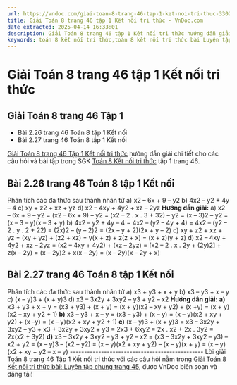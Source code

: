 ```yaml
---
url: https://vndoc.com/giai-toan-8-trang-46-tap-1-ket-noi-tri-thuc-330245
title: Giải Toán 8 trang 46 tập 1 Kết nối tri thức - VnDoc.com
date_extracted: 2025-04-14 16:33:01
description: Giải Toán 8 trang 46 tập 1 Kết nối tri thức hướng dẫn giải chi tiết các câu hỏi và bài tập trong SGK Toán 8 Kết nối tri thức tập 1.
keywords: toán 8 kết nối tri thức,toán 8 kết nối tri thức bài Luyện tập chung trang 46,toán 8 kết nối tri thức bài Luyện tập chung,toán lớp 8 kết nối tri thức,giải toán 8 kết nối tri thức,giải sgk toán 8 kết nối tri thức,toán 8 Luyện tập chung trang 46,toán lớp 8 Luyện tập chung trang 46,luyện tập chung trang 46 toán 8,luyện tập chung trang 46 toán lớp 8,toán 8 trang 46,giải toán 8 trang 46,giải toán lớp 8 trang 46,toán lớp 8 trang 46,2.26 sgk toán 8 tập 1,2.27 sgk toán 8 tập 1
---
```


# Giải Toán 8 trang 46 tập 1 Kết nối tri thức
## **Giải Toán 8 trang 46 Tập 1**
  * Bài 2.26 trang 46 Toán 8 tập 1 Kết nối
  * Bài 2.27 trang 46 Toán 8 tập 1 Kết nối

[Giải Toán 8 trang 46 Tập 1 Kết nối tri thức](<https://vndoc.com/giai-toan-8-trang-46-tap-1-ket-noi-tri-thuc-330245>) hướng dẫn giải chi tiết cho các câu hỏi và bài tập trong SGK [Toán 8 Kết nối tri thức](<https://vndoc.com/toan-8-ket-noi-tri-thuc>) tập 1 trang 46.
## Bài 2.26 trang 46 Toán 8 tập 1 Kết nối
Phân tích các đa thức sau thành nhân tử
a\) x2 – 6x + 9 – y2
b\) 4x2 – y2 \+ 4y – 4
c\) xy + z2 \+ xz + yz
d\) x2 – 4xy + 4y2 \+ xz – 2yz
**Hướng dẫn giải:**
a\) x2 – 6x + 9 – y2 = \(x2 – 6x + 9\) – y2
= \(x2 – 2 . x . 3 + 32\) – y2
= \(x – 3\)2 – y2
= \(x – 3 – y\)\(x – 3 + y\)
b\) 4x2 – y2 \+ 4y – 4 = 4x2 – \(y2 – 4y + 4\)
= 4x2 – \(y2 – 2 . y . 2 + 22\)
= \(2x\)2 – \(y – 2\)2
= \(2x – y + 2\)\(2x + y – 2\)
c\) xy + z2 \+ xz + yz = \(xy + yz\) + \(z2 \+ xz\)
= y\(x + z\) + z\(z + x\)
= \(x + z\)\(y + z\)
d\) x2 – 4xy + 4y2 \+ xz – 2yz
= \(x2 – 4xy + 4y2\) + \(xz – 2yz\)
= \[x2 – 2 . x . 2y + \(2y\)2\] + z\(x – 2y\)
= \(x – 2y\)2 \+ x\(x – 2y\)
= \(x – 2y\)\(x – 2y + x\)
## Bài 2.27 trang 46 Toán 8 tập 1 Kết nối
Phân tích các đa thức sau thành nhân tử
a\) x3 \+ y3 \+ x + y
b\) x3 – y3 \+ x – y
c\) \(x – y\)3 \+ \(x + y\)3
d\) x3 – 3x2y + 3xy2 – y3 \+ y2 – x2
**Hướng dẫn giải:**
**a\)** x3 \+ y3 \+ x + y = \(x3 \+ y3\) + \(x + y\)
= \(x + y\)\(x2 – xy + y2\) + \(x +y\)
= \(x + y\)\(x2 – xy + y2 \+ 1\)
**b\)** x3 – y3 \+ x – y = \(x3 – y3\) + \(x – y\)
= \(x – y\)\(x2 \+ xy + y2\) + \(x –y\)
= \(x – y\)\(x2 \+ xy + y2 \+ 1\)
**c\)** \(x – y\)3 \+ \(x + y\)3
= x3 – 3x2y + 3xy2 – y3 \+ x3 \+ 3x2y + 3xy2 \+ y3
= 2x3 \+ 6xy2
= 2x . x2 \+ 2x . 3y2
= 2x\(x2 \+ 3y2\)
**d\)** x3 – 3x2y + 3xy2 – y3 \+ y2 – x2
= \(x3 – 3x2y + 3xy2 – y3\) – x2 \+ y2
= \(x – y\)3 – \(x2 – y2\)
= \(x – y\)\(x2 \+ xy + y2\) – \(x – y\)\(x + y\)
= \(x – y\)\(x2 \+ xy + y2 – x – y\)
\-----------------------------------------------
Lời giải Toán 8 trang 46 Tập 1 Kết nối tri thức với các câu hỏi nằm trong [Giải Toán 8 Kết nối tri thức bài: Luyện tập chung trang 45](<https://vndoc.com/toan-8-ket-noi-tri-thuc-bai-luyen-tap-chung-trang-45-295057>), được VnDoc biên soạn và đăng tải\!

